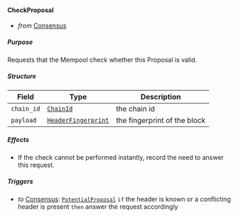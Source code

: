 #### CheckProposal

- _from_ [Consensus](#Consensus)

##### Purpose

<!-- --8<-- [start:purpose] -->
Requests that the Mempool check whether this Proposal is valid.
<!-- --8<-- [end:purpose] -->

##### Structure

| Field | Type | Description |
|-------|------|-------------|
| `chain_id` | [`ChainId`](../../types/allofthem.md#chainid) | the chain id |
| `payload`  | [`HeaderFingerprint`](#HeaderFingerprint) | the fingerprint of the block |

##### Effects

- If the check cannot be performed instantly, record the need to answer this request.

##### Triggers


- _to_ [Consensus](#Consensus): [`PotentialProposal`](../../consensus/potential-proposal.md)
  `if` the header is known or a conflicting header is present
  `then` answer the request accordingly
